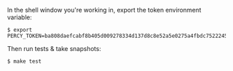 

In the shell window you're working in, export the token environment variable:



``` shell
$ export PERCY_TOKEN=ba808daefcabf8b405d009278334d137d8c8e52a5e0275a4fbdc752224567433
```

Then run tests & take snapshots:

``` shell
$ make test
```




